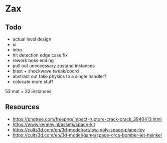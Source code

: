 # Zax

## Todo   
- actual level design    
- ui
- intro  
- hit detection edge case fix  
- rework boss ending  
- pull out uneccessary zustand instances 
- blast + shockwave tweak/coord
- abstract out fake physics to a single handler?
- colocate more stuff 

53 mat + 22 instances

## Resources
- https://pngtree.com/freepng/impact-rupture-crack-crack_3940413.html
- https://www.kenney.nl/assets/space-kit
- https://cults3d.com/en/3d-model/art/low-poly-space-plane-toy
- https://cults3d.com/en/3d-model/game/space-orcs-bomber-jet-heinkel
